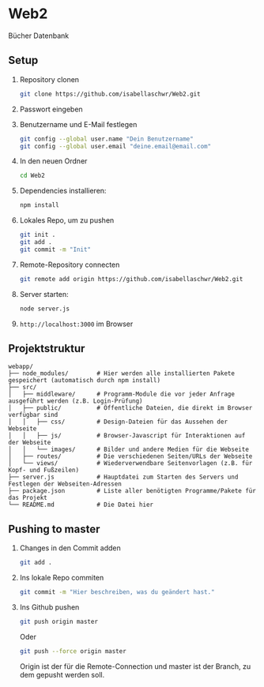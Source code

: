 # Web2

Bücher Datenbank

## Setup

1. Repository clonen

    ```bash
    git clone https://github.com/isabellaschwr/Web2.git
    ```

1. Passwort eingeben

1. Benutzername und E-Mail festlegen

    ```bash
    git config --global user.name "Dein Benutzername"
    git config --global user.email "deine.email@email.com"
    ```

1. In den neuen Ordner

    ```bash
    cd Web2
    ```

1. Dependencies installieren:

    ```bash
    npm install
    ```

1. Lokales Repo, um zu pushen

    ```bash
    git init .
    git add .
    git commit -m "Init"
    ```

1. Remote-Repository connecten

    ```bash
    git remote add origin https://github.com/isabellaschwr/Web2.git
    ```

1. Server starten:

    ```bash
    node server.js
    ```

1. `http://localhost:3000` im Browser

## Projektstruktur

```text
webapp/
├── node_modules/        # Hier werden alle installierten Pakete gespeichert (automatisch durch npm install)
├── src/
│   ├── middleware/      # Programm-Module die vor jeder Anfrage ausgeführt werden (z.B. Login-Prüfung)
│   ├── public/          # Öffentliche Dateien, die direkt im Browser verfügbar sind
│   │   ├── css/         # Design-Dateien für das Aussehen der Webseite
│   │   ├── js/          # Browser-Javascript für Interaktionen auf der Webseite
│   │   └── images/      # Bilder und andere Medien für die Webseite
│   ├── routes/          # Die verschiedenen Seiten/URLs der Webseite
│   └── views/           # Wiederverwendbare Seitenvorlagen (z.B. für Kopf- und Fußzeilen)
├── server.js            # Hauptdatei zum Starten des Servers und Festlegen der Webseiten-Adressen
├── package.json         # Liste aller benötigten Programme/Pakete für das Projekt
└── README.md            # Die Datei hier
```

## Pushing to master

1. Changes in den Commit adden

    ```bash
    git add .
    ```

1. Ins lokale Repo commiten

    ```bash
    git commit -m "Hier beschreiben, was du geändert hast."
    ```

1. Ins Github pushen

    ```bash
    git push origin master
    ```

    Oder

    ```bash
    git push --force origin master
    ```

    Origin ist der für die Remote-Connection und master ist der Branch, zu dem gepusht werden soll.

